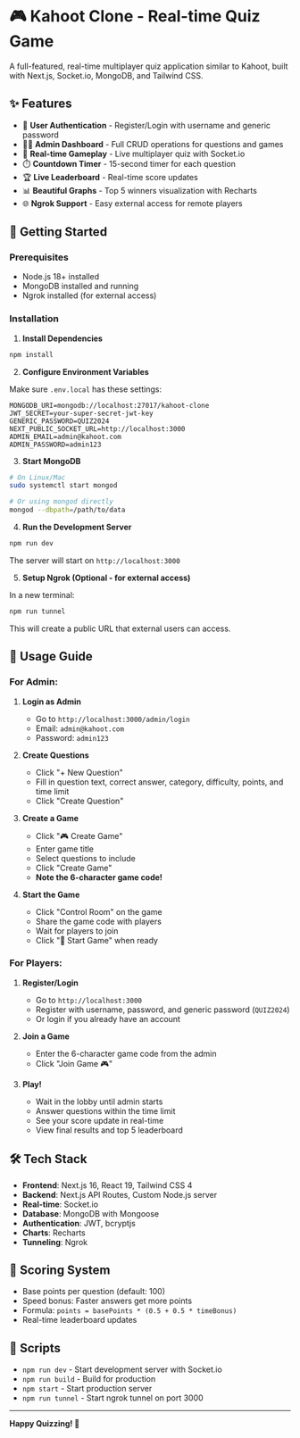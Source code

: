 # 🎮 Kahoot Clone - Real-time Quiz Game

A full-featured, real-time multiplayer quiz application similar to Kahoot, built with Next.js, Socket.io, MongoDB, and Tailwind CSS.

## ✨ Features

- 🔐 **User Authentication** - Register/Login with username and generic password
- 👨‍💼 **Admin Dashboard** - Full CRUD operations for questions and games
- 🎯 **Real-time Gameplay** - Live multiplayer quiz with Socket.io
- ⏱️ **Countdown Timer** - 15-second timer for each question
- 🏆 **Live Leaderboard** - Real-time score updates
- 📊 **Beautiful Graphs** - Top 5 winners visualization with Recharts
- 🌐 **Ngrok Support** - Easy external access for remote players

## 🚀 Getting Started

### Prerequisites

- Node.js 18+ installed
- MongoDB installed and running
- Ngrok installed (for external access)

### Installation

1. **Install Dependencies**

```bash
npm install
```

2. **Configure Environment Variables**

Make sure `.env.local` has these settings:

```env
MONGODB_URI=mongodb://localhost:27017/kahoot-clone
JWT_SECRET=your-super-secret-jwt-key
GENERIC_PASSWORD=QUIZ2024
NEXT_PUBLIC_SOCKET_URL=http://localhost:3000
ADMIN_EMAIL=admin@kahoot.com
ADMIN_PASSWORD=admin123
```

3. **Start MongoDB**

```bash
# On Linux/Mac
sudo systemctl start mongod

# Or using mongod directly
mongod --dbpath=/path/to/data
```

4. **Run the Development Server**

```bash
npm run dev
```

The server will start on `http://localhost:3000`

5. **Setup Ngrok (Optional - for external access)**

In a new terminal:

```bash
npm run tunnel
```

This will create a public URL that external users can access.

## 📖 Usage Guide

### For Admin:

1. **Login as Admin**
   - Go to `http://localhost:3000/admin/login`
   - Email: `admin@kahoot.com`
   - Password: `admin123`

2. **Create Questions**
   - Click "+ New Question"
   - Fill in question text, correct answer, category, difficulty, points, and time limit
   - Click "Create Question"

3. **Create a Game**
   - Click "🎮 Create Game"
   - Enter game title
   - Select questions to include
   - Click "Create Game"
   - **Note the 6-character game code!**

4. **Start the Game**
   - Click "Control Room" on the game
   - Share the game code with players
   - Wait for players to join
   - Click "🚀 Start Game" when ready

### For Players:

1. **Register/Login**
   - Go to `http://localhost:3000`
   - Register with username, password, and generic password (`QUIZ2024`)
   - Or login if you already have an account

2. **Join a Game**
   - Enter the 6-character game code from the admin
   - Click "Join Game 🎮"

3. **Play!**
   - Wait in the lobby until admin starts
   - Answer questions within the time limit
   - See your score update in real-time
   - View final results and top 5 leaderboard

## 🛠️ Tech Stack

- **Frontend**: Next.js 16, React 19, Tailwind CSS 4
- **Backend**: Next.js API Routes, Custom Node.js server
- **Real-time**: Socket.io
- **Database**: MongoDB with Mongoose
- **Authentication**: JWT, bcryptjs
- **Charts**: Recharts
- **Tunneling**: Ngrok

## 🎯 Scoring System

- Base points per question (default: 100)
- Speed bonus: Faster answers get more points
- Formula: `points = basePoints * (0.5 + 0.5 * timeBonus)`
- Real-time leaderboard updates

## 📝 Scripts

- `npm run dev` - Start development server with Socket.io
- `npm run build` - Build for production
- `npm start` - Start production server
- `npm run tunnel` - Start ngrok tunnel on port 3000

---

**Happy Quizzing! 🎉**
